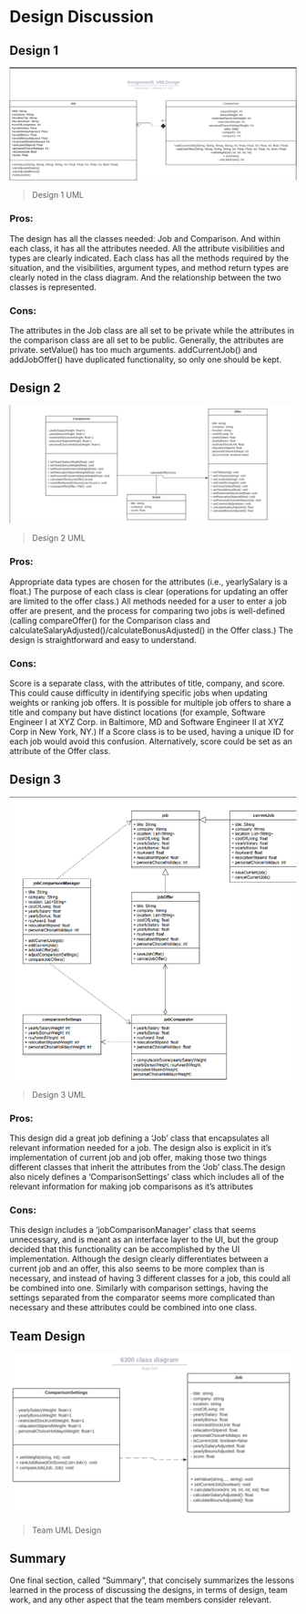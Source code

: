 # Design Discussion
## Design 1
![image info](./images/lrunyan3-design.png)
> Design 1 UML

### Pros:
The design has all the classes needed: Job and Comparison. And within each class, it has all the attributes needed. All the attribute visibilities and types are clearly indicated. Each class has all the methods required by the situation, and the visibilities, argument types, and method return types are clearly noted in the class diagram. And the relationship between the two classes is represented.
### Cons: 
The attributes in the Job class are all set to be private while the attributes in the comparison class are all set to be public. Generally, the attributes are private. setValue() has too much arguments. addCurrentJob() and addJobOffer() have duplicated functionality, so only one should be kept. 

## Design 2
![image info](./images/rfang40-design.png)
> Design 2 UML
### Pros:
Appropriate data types are chosen for the attributes (i.e., yearlySalary is a float.) The purpose of each class is clear (operations for updating an offer are limited to the offer class.) All methods needed for a user to enter a job offer are present, and the process for comparing two jobs is well-defined (calling compareOffer() for the Comparison class and calculateSalaryAdjusted()/calculateBonusAdjusted() in the Offer class.) The design is straightforward and easy to understand.
### Cons:
Score is a separate class, with the attributes of title, company, and score. This could cause difficulty in identifying specific jobs when updating weights or ranking job offers. It is possible for multiple job offers to share a title and company but have distinct locations (for example, Software Engineer I at XYZ Corp. in Baltimore, MD and Software Engineer II at XYZ Corp in New York, NY.) If a Score class is to be used, having a unique ID for each job would avoid this confusion. Alternatively, score could be set as an attribute of the Offer class.  

## Design 3
![image info](./images/mstuart31-design.png)
> Design 3 UML

### Pros:
This design did a great job defining a ‘Job’ class that encapsulates all relevant information needed for a job. The design also is explicit in it’s implementation of current job and job offer, making those two things different classes that inherit the attributes from the ‘Job’ class.The design also nicely defines a ‘ComparisonSettings’ class which includes all of the relevant information for making job comparisons as it’s attributes

### Cons:
This design includes a ‘jobComparisonManager’ class that seems unnecessary, and is meant as an interface layer to the UI, but the group decided that this functionality can be accomplished by the UI implementation. Although the design clearly differentiates between a current job and an offer, this also seems to be more complex than is necessary, and instead of having 3 different classes for a job, this could all be combined into one. Similarly with comparison settings, having the settings separated from the comparator seems more complicated than necessary and these attributes could be combined into one class. 

## Team Design
![image info](./images/team-design.png)
> Team UML Design   


## Summary
One final section, called “Summary”, that concisely summarizes the lessons learned in the process of discussing the designs, in terms of design, team work, and any other aspect that the team members consider relevant.
